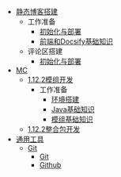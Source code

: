 - [静态博客搭建](Blog/README)
    - 工作准备
        - [初始化与部署](Blog/Pre/init)
        - [前端和Docsify基础知识](Blog/Pre/basic)
    - 评论区搭建
        - [初始化与部署](Blog/Waline/init)
- [MC](MC/README)
    - [1.12.2模组开发](MC/Mod12/README)
        - 工作准备
            - [环境搭建](MC/Mod12/Pre/environment)
            - [Java基础知识](MC/Mod12/Pre/java)
            - [模组基础知识](MC/Mod12/Pre/mod)
    - [1.12.2整合包开发](MC/Modpack12/README)
- [通用工具](General/README)
    - [Git](General/Git/README)
        - [Git](General/Git/git)
        - [Github](General/Git/github)